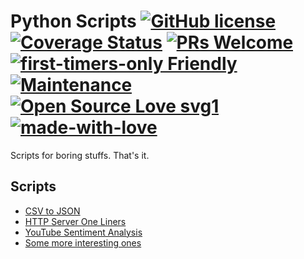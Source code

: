 # Python Scripts [![GitHub license](https://img.shields.io/badge/license-GLWTPL-blue.svg)](https://github.com/me-shaon/GLWTPL/blob/master/NSFW_LICENSE) [![Coverage Status](https://img.shields.io/badge/coverage-100%25-yellow.svg)]() [![PRs Welcome](https://img.shields.io/badge/PRs-welcome-brightgreen.svg)]() [![first-timers-only Friendly](https://img.shields.io/badge/first--timers--only-friendly-blue.svg)](http://www.firsttimersonly.com/) [![Maintenance](https://img.shields.io/badge/Maintained%3F-yes-green.svg)](https://github.com/SaadAAkash/Compiler-Linux-GIT-AWS-Essentials/graphs/commit-activity) [![Open Source Love svg1](https://badges.frapsoft.com/os/v1/open-source.svg?v=103)](https://github.com/ellerbrock/open-source-badges/) [![made-with-love](https://img.shields.io/badge/Made%20with-Love-1f425f.svg)](https://saadaakash.bitbucket.io/)
Scripts for boring stuffs. That's it.

## Scripts

* [CSV to JSON](https://github.com/Interspeed/CSVtoJSONPy)
* [HTTP Server One Liners](https://gist.github.com/SaadAAkash/d8e9ef3fcdd5040d1ba8981bdf43bab3)
* [YouTube Sentiment Analysis](https://github.com/realpython/python-scripts/blob/master/scripts/31_youtube_sentiment.py)
* [Some more interesting ones](https://github.com/realpython/python-scripts/)

